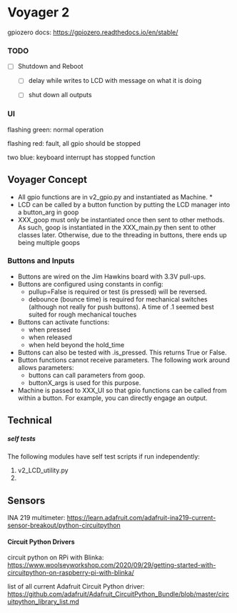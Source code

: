 # Voyager 2

gpiozero docs:  https://gpiozero.readthedocs.io/en/stable/



### TODO

- [ ] Shutdown and Reboot
  - [ ] delay while writes to LCD with message on what it is doing
  - [ ] shut down all outputs
  

### UI

flashing green:  normal operation

flashing red:  fault, all gpio should be stopped

two blue:  keyboard interrupt has stopped function

## Voyager Concept

* All gpio functions are in v2_gpio.py and instantiated as Machine.
  * 
* LCD can be called by a button function by putting the LCD manager into a button_arg in goop 
* XXX_goop must only be instantiated once then sent to other methods.  As such, goop is instantiated in the XXX_main.py then sent to other classes later.  Otherwise, due to the threading in buttons, there ends up being multiple goops

### Buttons and Inputs

* Buttons are wired on the Jim Hawkins board with 3.3V pull-ups.  
* Buttons are configured using constants in config:
  * pullup=False is required or test (is pressed) will be reversed.
  * debounce (bounce time) is required for mechanical switches (although not really for push buttons).  A time of .1 seemed best suited for rough mechanical touches
* Buttons can activate functions:
  * when pressed
  * when released
  * when held beyond the hold_time
* Buttons can also be tested with .is_pressed.  This returns True or False.
* Button functions cannot receive parameters.  The following work around allows parameters:
  * buttons can call parameters from goop.  
  * buttonX_args is used for this purpose.
* Machine is passed to XXX_UI so that gpio functions can be called from within a button.  For example, you can directly engage an output.

## Technical

##### self tests

The following modules have self test scripts if run independently:

1. v2_LCD_utility.py
2. 

## Sensors

INA 219 multimeter:  https://learn.adafruit.com/adafruit-ina219-current-sensor-breakout/python-circuitpython



#### Circuit Python Drivers

circuit python on RPi with Blinka:  https://www.woolseyworkshop.com/2020/09/29/getting-started-with-circuitpython-on-raspberry-pi-with-blinka/



list of all current Adafruit Circuit Python driver:  https://github.com/adafruit/Adafruit_CircuitPython_Bundle/blob/master/circuitpython_library_list.md

